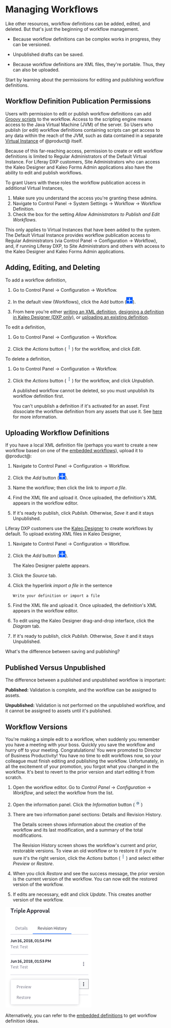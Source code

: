 # Managing Workflows [](id=managing-workflows)

Like other resources, workflow definitions can be added, edited, and deleted.
But that's just the beginning of workflow management.

- Because workflow definitions can be complex works in progress, they can be versioned. 

- Unpublished drafts can be saved.

- Because workflow definitions are XML files, they're portable. Thus, they can also be uploaded. 

Start by learning about the permissions for editing and publishing workflow
definitions.

## Workflow Definition Publication Permissions

Users with permission to edit or publish workflow definitions can add 
[Groovy scripts](/discover/portal/-/knowledge_base/7-1/leveraging-the-script-engine-in-workflow) 
to the workflow. Access to the scripting engine means access to the Java Virtual
Machine (JVM) of the server. So Users who publish (or edit) workflow definitions
containing scripts can get access to any data within the reach of the JVM, such
as data contained in a separate 
[Virtual Instance](/discover/portal/-/knowledge_base/7-1/virtual-instances) 
of @product@ itself. 

Because of this far-reaching access, permission to create or edit workflow
definitions is limited to Regular Administrators of the Default Virtual
Instance. For Liferay DXP customers, Site Administrators who can access the
Kaleo Designer and Kaleo Forms Admin applications also have the ability to edit
and publish workflows.

To grant Users with these roles the workflow publication access in additional
Virtual Instances,

1.  Make sure you understand the access you're granting these admins.
2.  Navigate to Control Panel &rarr; System Settings &rarr; Workflow &rarr;
    Workflow Definition. 
3.  Check the box for the setting _Allow Administrators to Publish and Edit
    Workflows_.

This only applies to Virtual Instances that have been added to the
system. The Default Virtual Instance provides workflow publication access to
Regular Administrators (via Control Panel &rarr; Configuration &rarr; Workflow),
and, if running Liferay DXP, to Site Administrators and others with access to
the Kaleo Designer and Kaleo Forms Admin applications.

## Adding, Editing, and Deleting [](id=adding-editing-and-deleting)

To add a workflow definition,

1.  Go to Control Panel &rarr; Configuration &rarr; Workflow.

2.  In the default view (Workflows), click the Add button
    (![Add](../../images/icon-add.png)).

3.  From here you're either 
    [writing an XML definition](/develop/tutorials/-/knowledge_base/7-1/crafting-xml-workflow-definitions), 
    [designing a definition in Kaleo Designer (DXP only)](https://customer.liferay.com/documentation/7.1/admin/-/official_documentation/portal/kaleo-designer), 
    or
    [uploading an existing definition](#uploading-workflow-definitions).

To edit a definition, 

1.  Go to Control Panel &rarr; Configuration &rarr; Workflow.

2.  Click the *Actions* button (![Actions](../../images/icon-actions.png)) 
    for the workflow, and click *Edit*.

To delete a definition,

1.  Go to Control Panel &rarr; Configuration &rarr; Workflow.

2.  Click the *Actions* button (![Actions](../../images/icon-actions.png)) 
    for the workflow, and click *Unpublish*.

    A published workflow cannot be deleted, so you must unpublish its workflow
    definition first. 

    You can't unpublish a definition if it's activated for an asset. First
    dissociate the workflow definition from any assets that use it. See
    [here](/discover/portal/-/knowledge_base/7-1/activating-workflow) for more
    information.

## Uploading Workflow Definitions [](id=uploading-workflow-definitions)

If you have a local XML definition file (perhaps you want to create a new
workflow based on one of the
[embedded workflows](/discover/portal/-/knowledge_base/7-1/workflow#embedded-workflows)),
upload it to @product@:

1.  Navigate to Control Panel &rarr; Configuration &rarr; Workflow.

2.  Click the *Add* button (![Add](../../images/icon-add.png)).

3.  Name the workflow; then click the link to *import a file*. 

4.  Find the XML file and upload it. Once uploaded, the definition's XML 
    appears in the workflow editor.

5.  If it's ready to publish, click *Publish*. Otherwise, *Save* it and it stays
    Unpublished.

Liferay DXP customers use the 
[Kaleo Designer](https://customer.liferay.com/documentation/7.1/admin/-/official_documentation/portal/kaleo-designer)
to create workflows by default. To upload existing XML files in Kaleo Designer,

1.  Navigate to Control Panel &rarr; Configuration &rarr; Workflow.

2.  Click the *Add* button (![Add](../../images/icon-add.png)).

    The Kaleo Designer palette appears.

3.  Click the *Source* tab.

4.  Click the hyperlink *import a file* in the sentence

    `Write your definition or import a file`

5.  Find the XML file and upload it. Once uploaded, the definition's XML 
    appears in the workflow editor. 

6.  To edit using the Kaleo Designer drag-and-drop interface, click the
    *Diagram* tab.

7.  If it's ready to publish, click *Publish*. Otherwise, *Save* it and it stays
    Unpublished.

What's the difference between saving and publishing?

## Published Versus Unpublished [](id=published-versus-unpublished)

The difference between a published and unpublished workflow is important:

**Published:** Validation is complete, and the workflow can be assigned to 
assets.

**Unpublished:** Validation is not performed on the unpublished workflow, and it
cannot be assigned to assets until it's published.

## Workflow Versions [](id=workflow-versions)

You're making a simple edit to a workflow, when suddenly you remember you have a
meeting with your boss. Quickly you save the workflow and hurry off to your
meeting. Congratulations! You were promoted to Director of Business
Productivity! You have no time to edit workflows now, so your colleague must
finish editing and publishing the workflow. Unfortunately, in all the excitement
of your promotion, you forgot what you changed in the workflow. It's best to
revert to the prior version and start editing it from scratch.

1.  Open the workflow editor. Go to *Control Panel* &rarr; *Configuration*
    &rarr; *Workflow*, and select the workflow from the list.

2.  Open the information panel. Click the *Information* button
    (![Information](../../images/icon-information.png))

3.  There are two information panel sections: Details and Revision
    History.

    The Details screen shows information about the creation of the workflow and
    its last modification, and a summary of the total modifications.

    The Revision History screen shows the workflow's current and prior,
    restorable versions. To view an old workflow or to restore it if you're sure
    it's the right version, click the *Actions* button
    (![Actions](../../images/icon-actions.png)) and select either *Preview* or
    *Restore*.

4.  When you click *Restore* and see the success message, the prior version
    is the current version of the workflow. You can now edit the restored
    version of the workflow. 

5.  If edits are necessary, edit and click *Update*. This creates another
    version of the workflow.

![Figure 1: View and restore prior versions of a workflow.](../../images/workflow-revisions.png)

Alternatively, you can refer to the 
[embedded definitions](/discover/portal/-/knowledge_base/7-1/workflow#embedded-workflows)
to get workflow definition ideas. 
